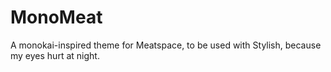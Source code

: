 MonoMeat
========

A monokai-inspired theme for Meatspace, to be used with Stylish, because my eyes hurt at night.
